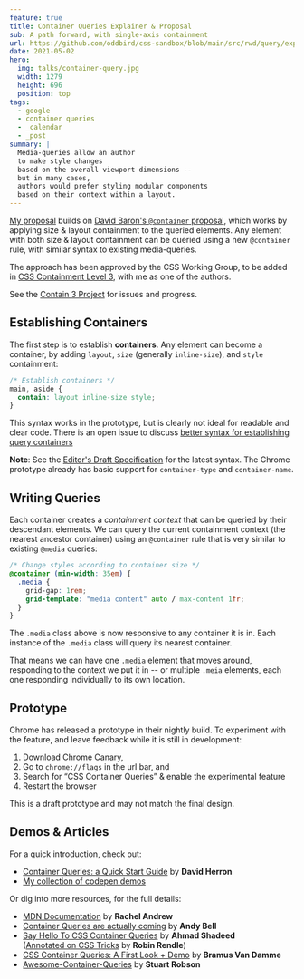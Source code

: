 ```yaml
---
feature: true
title: Container Queries Explainer & Proposal
sub: A path forward, with single-axis containment
url: https://github.com/oddbird/css-sandbox/blob/main/src/rwd/query/explainer.md
date: 2021-05-02
hero:
  img: talks/container-query.jpg
  width: 1279
  height: 696
  position: top
tags:
  - google
  - container queries
  - _calendar
  - _post
summary: |
  Media-queries allow an author
  to make style changes
  based on the overall viewport dimensions --
  but in many cases,
  authors would prefer styling modular components
  based on their context within a layout.
---
```


[My proposal][issue] builds on
[David Baron's `@container` proposal][dbaron],
which works by applying
size & layout containment to the queried elements.
Any element with both size & layout containment
can be queried using a new `@container` rule,
with similar syntax to existing media-queries.

The approach has been approved
by the CSS Working Group,
to be added in [CSS Containment Level 3][css-contain],
with me as one of the authors.

See the [Contain 3 Project](https://github.com/w3c/csswg-drafts/projects/18)
for issues and progress.

[issue]: https://github.com/w3c/csswg-drafts/issues/5796
[dbaron]: https://github.com/dbaron/container-queries-implementability
[css-contain]: https://drafts.csswg.org/css-contain-3/

## Establishing Containers

The first step is to establish **containers**.
Any element can become a container,
by adding `layout`, `size` (generally `inline-size`),
and `style` containment:

```css
/* Establish containers */
main, aside {
  contain: layout inline-size style;
}
```

This syntax works in the prototype,
but is clearly not ideal for readable and clear code.
There is an open issue to discuss
[better syntax for establishing query containers][syntax]

[syntax]: https://github.com/w3c/csswg-drafts/issues/6174

**Note**:
See the [Editor's Draft Specification](https://drafts.csswg.org/css-contain-3/)
for the latest syntax.
The Chrome prototype already has basic support
for `container-type` and `container-name`.

## Writing Queries

Each container creates a _containment context_
that can be queried by their descendant elements.
We can query the current containment context
(the nearest ancestor container)
using an `@container` rule that is very similar
to existing `@media` queries:

```css
/* Change styles according to container size */
@container (min-width: 35em) {
  .media {
    grid-gap: 1rem;
    grid-template: "media content" auto / max-content 1fr;
  }
}
```

The `.media` class above is now
responsive to any container it is in.
Each instance of the `.media` class
will query its nearest container.

That means we can have one `.media` element that moves around,
responding to the context we put it in --
or multiple `.meia` elements,
each one responding individually
to its own location.

## Prototype

Chrome has released a prototype in their nightly build.
To experiment with the feature,
and leave feedback while it is still in development:

1. Download Chrome Canary,
2. Go to `chrome://flags` in the url bar, and
3. Search for “CSS Container Queries” & enable the experimental feature
4. Restart the browser

This is a draft prototype and may not match the final design.

## Demos & Articles

For a quick introduction,
check out:

- [Container Queries: a Quick Start Guide](https://www.oddbird.net/2021/04/05/containerqueries/)
  by **David Herron**
- [My collection of codepen demos](https://codepen.io/collection/XQrgJo)

Or dig into more resources,
for the full details:

- [MDN Documentation](https://developer.mozilla.org/en-US/docs/Web/CSS/CSS_Container_Queries)
  by **Rachel Andrew**
- [Container Queries are actually coming](https://piccalil.li/blog/container-queries-are-actually-coming)
  by **Andy Bell**
- [Say Hello To CSS Container Queries](https://ishadeed.com/article/say-hello-to-css-container-queries/)
  by **Ahmad Shadeed** \
  ([Annotated on CSS Tricks](https://css-tricks.com/say-hello-to-css-container-queries/)
   by **Robin Rendle**)
- [CSS Container Queries: A First Look + Demo](https://www.bram.us/2021/03/28/css-container-queries-a-first-look-and-demo/)
  by **Bramus Van Damme**
- [Awesome-Container-Queries](https://github.com/sturobson/Awesome-Container-Queries)
  by **Stuart Robson**
